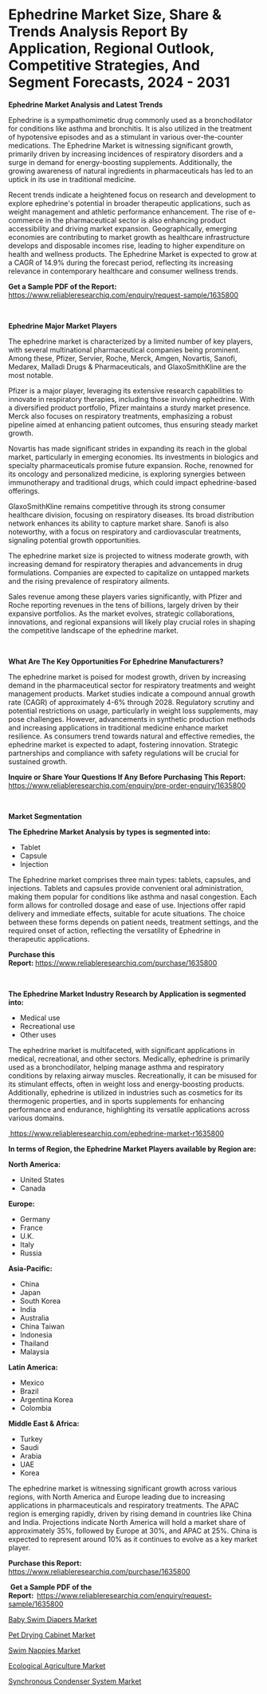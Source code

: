 <p><h1>Ephedrine Market Size, Share & Trends Analysis Report By Application, Regional Outlook, Competitive Strategies, And Segment Forecasts, 2024 - 2031</h1></p><p><strong>Ephedrine Market Analysis and Latest Trends</strong></p>
<p><p>Ephedrine is a sympathomimetic drug commonly used as a bronchodilator for conditions like asthma and bronchitis. It is also utilized in the treatment of hypotensive episodes and as a stimulant in various over-the-counter medications. The Ephedrine Market is witnessing significant growth, primarily driven by increasing incidences of respiratory disorders and a surge in demand for energy-boosting supplements. Additionally, the growing awareness of natural ingredients in pharmaceuticals has led to an uptick in its use in traditional medicine.</p><p>Recent trends indicate a heightened focus on research and development to explore ephedrine's potential in broader therapeutic applications, such as weight management and athletic performance enhancement. The rise of e-commerce in the pharmaceutical sector is also enhancing product accessibility and driving market expansion. Geographically, emerging economies are contributing to market growth as healthcare infrastructure develops and disposable incomes rise, leading to higher expenditure on health and wellness products. The Ephedrine Market is expected to grow at a CAGR of 14.9% during the forecast period, reflecting its increasing relevance in contemporary healthcare and consumer wellness trends.</p></p>
<p><strong>Get a Sample PDF of the Report:&nbsp;</strong> <a href="https://www.reliableresearchiq.com/enquiry/request-sample/1635800">https://www.reliableresearchiq.com/enquiry/request-sample/1635800</a></p>
<p>&nbsp;</p>
<p><strong>Ephedrine Major Market Players</strong></p>
<p><p>The ephedrine market is characterized by a limited number of key players, with several multinational pharmaceutical companies being prominent. Among these, Pfizer, Servier, Roche, Merck, Amgen, Novartis, Sanofi, Medarex, Malladi Drugs & Pharmaceuticals, and GlaxoSmithKline are the most notable.</p><p>Pfizer is a major player, leveraging its extensive research capabilities to innovate in respiratory therapies, including those involving ephedrine. With a diversified product portfolio, Pfizer maintains a sturdy market presence. Merck also focuses on respiratory treatments, emphasizing a robust pipeline aimed at enhancing patient outcomes, thus ensuring steady market growth.</p><p>Novartis has made significant strides in expanding its reach in the global market, particularly in emerging economies. Its investments in biologics and specialty pharmaceuticals promise future expansion. Roche, renowned for its oncology and personalized medicine, is exploring synergies between immunotherapy and traditional drugs, which could impact ephedrine-based offerings.</p><p>GlaxoSmithKline remains competitive through its strong consumer healthcare division, focusing on respiratory diseases. Its broad distribution network enhances its ability to capture market share. Sanofi is also noteworthy, with a focus on respiratory and cardiovascular treatments, signaling potential growth opportunities.</p><p>The ephedrine market size is projected to witness moderate growth, with increasing demand for respiratory therapies and advancements in drug formulations. Companies are expected to capitalize on untapped markets and the rising prevalence of respiratory ailments.</p><p>Sales revenue among these players varies significantly, with Pfizer and Roche reporting revenues in the tens of billions, largely driven by their expansive portfolios. As the market evolves, strategic collaborations, innovations, and regional expansions will likely play crucial roles in shaping the competitive landscape of the ephedrine market.</p></p>
<p>&nbsp;</p>
<p><strong>What Are The Key Opportunities For Ephedrine Manufacturers?</strong></p>
<p><p>The ephedrine market is poised for modest growth, driven by increasing demand in the pharmaceutical sector for respiratory treatments and weight management products. Market studies indicate a compound annual growth rate (CAGR) of approximately 4-6% through 2028. Regulatory scrutiny and potential restrictions on usage, particularly in weight loss supplements, may pose challenges. However, advancements in synthetic production methods and increasing applications in traditional medicine enhance market resilience. As consumers trend towards natural and effective remedies, the ephedrine market is expected to adapt, fostering innovation. Strategic partnerships and compliance with safety regulations will be crucial for sustained growth.</p></p>
<p><strong>Inquire or Share Your Questions If Any Before Purchasing This Report:</strong> <a href="https://www.reliableresearchiq.com/enquiry/pre-order-enquiry/1635800">https://www.reliableresearchiq.com/enquiry/pre-order-enquiry/1635800</a></p>
<p>&nbsp;</p>
<p><strong>Market Segmentation</strong></p>
<p><strong>The Ephedrine Market Analysis by types is segmented into:</strong></p>
<p><ul><li>Tablet</li><li>Capsule</li><li>Injection</li></ul></p>
<p><p>The Ephedrine market comprises three main types: tablets, capsules, and injections. Tablets and capsules provide convenient oral administration, making them popular for conditions like asthma and nasal congestion. Each form allows for controlled dosage and ease of use. Injections offer rapid delivery and immediate effects, suitable for acute situations. The choice between these forms depends on patient needs, treatment settings, and the required onset of action, reflecting the versatility of Ephedrine in therapeutic applications.</p></p>
<p><strong>Purchase this Report:&nbsp;</strong><a href="https://www.reliableresearchiq.com/purchase/1635800">https://www.reliableresearchiq.com/purchase/1635800</a></p>
<p>&nbsp;</p>
<p><strong>The Ephedrine Market Industry Research by Application is segmented into:</strong></p>
<p><ul><li>Medical use</li><li>Recreational use</li><li>Other uses</li></ul></p>
<p><p>The ephedrine market is multifaceted, with significant applications in medical, recreational, and other sectors. Medically, ephedrine is primarily used as a bronchodilator, helping manage asthma and respiratory conditions by relaxing airway muscles. Recreationally, it can be misused for its stimulant effects, often in weight loss and energy-boosting products. Additionally, ephedrine is utilized in industries such as cosmetics for its thermogenic properties, and in sports supplements for enhancing performance and endurance, highlighting its versatile applications across various domains.</p></p>
<p><a href="https://www.reliableresearchiq.com/ephedrine-market-r1635800">&nbsp;https://www.reliableresearchiq.com/ephedrine-market-r1635800</a></p>
<p><strong>In terms of Region, the Ephedrine Market Players available by Region are:</strong></p>
<p>
    <p> <strong> North America: </strong>
        <ul>
            <li>United States</li>
            <li>Canada</li>
        </ul>
        </p> 
    <p> <strong> Europe: </strong>
        <ul>
            <li>Germany</li>
            <li>France</li>
            <li>U.K.</li>
            <li>Italy</li>
            <li>Russia</li>
        </ul>
        </p> 
    <p> <strong> Asia-Pacific: </strong>
        <ul>
            <li>China</li>
            <li>Japan</li>
            <li>South Korea</li>
            <li>India</li>
            <li>Australia</li>
            <li>China Taiwan</li>
            <li>Indonesia</li>
            <li>Thailand</li>
            <li>Malaysia</li>
        </ul>
        </p> 
    <p> <strong> Latin America: </strong>
        <ul>
            <li>Mexico</li>
            <li>Brazil</li>
            <li>Argentina Korea</li>
            <li>Colombia</li>
        </ul>
        </p> 
    <p> <strong> Middle East & Africa: </strong>
        <ul>
            <li>Turkey</li>
            <li>Saudi</li>
            <li>Arabia</li>
            <li>UAE</li>
            <li>Korea</li>
        </ul>
    </p>
    </p>
<p><p>The ephedrine market is witnessing significant growth across various regions, with North America and Europe leading due to increasing applications in pharmaceuticals and respiratory treatments. The APAC region is emerging rapidly, driven by rising demand in countries like China and India. Projections indicate North America will hold a market share of approximately 35%, followed by Europe at 30%, and APAC at 25%. China is expected to represent around 10% as it continues to evolve as a key market player.</p></p>
<p><strong>Purchase this Report: </strong><a href="https://www.reliableresearchiq.com/purchase/1635800">https://www.reliableresearchiq.com/purchase/1635800</a></p>
<p>&nbsp;<strong>Get a Sample PDF of the Report:&nbsp;&nbsp;</strong><a href="https://www.reliableresearchiq.com/enquiry/request-sample/1635800">https://www.reliableresearchiq.com/enquiry/request-sample/1635800</a></p>
<p><strong></strong></p>
<p><p><a href="https://medium.com/@larrypearsongxxfvf/navigating-the-global-baby-swim-diapers-market-from-trends-to-strategy-for-period-from-2024-to-2031-c1c397205727?postPublishedType=repub">Baby Swim Diapers Market</a></p><p><a href="https://issuu.com/reportprime-2/docs/pet-drying-cabinet-market-size-2030_a4b49dc5c01634">Pet Drying Cabinet Market</a></p><p><a href="https://issuu.com/reportprime-2/docs/swim-nappies-market-size-2030.pptx_9d7cd69692781e">Swim Nappies Market</a></p><p><a href="https://www.linkedin.com/pulse/ecological-agriculture-market-global-regional-analysis-focus-m8rwe">Ecological Agriculture Market</a></p><p><a href="https://medium.com/@larrypearsongxxfvf/the-role-of-synchronous-condenser-system-market-applications-industry-infrastructure-196fa8257716?postPublishedType=repub">Synchronous Condenser System Market</a></p></p>